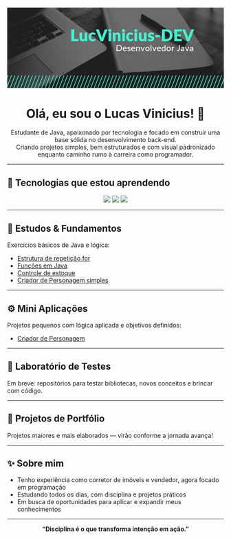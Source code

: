 ![Banner](./banner.png)

<h1 align="center">Olá, eu sou o Lucas Vinicius! 👋</h1>

<p align="center">
  Estudante de Java, apaixonado por tecnologia e focado em construir uma base sólida no desenvolvimento back-end.<br>
  Criando projetos simples, bem estruturados e com visual padronizado enquanto caminho rumo à carreira como programador.
</p>

---

## 🚀 Tecnologias que estou aprendendo

<p align="center">
  <img src="https://img.shields.io/badge/Java-ED8B00?style=for-the-badge&logo=java&logoColor=white" />
  <img src="https://img.shields.io/badge/GitHub-181717?style=for-the-badge&logo=github&logoColor=white" />
  <img src="https://img.shields.io/badge/Git-F05032?style=for-the-badge&logo=git&logoColor=white" />
</p>

---

## 🧠 Estudos & Fundamentos

Exercícios básicos de Java e lógica:

- [Estrutura de repetição for](https://github.com/LucVinicius-DEV/estrutura-de-repeticao-for)
- [Funções em Java](https://github.com/LucVinicius-DEV/funcoes-em-java)
- [Controle de estoque](https://github.com/LucVinicius-DEV/ControleDeEstoque)
- [Criador de Personagem simples](https://github.com/LucVinicius-DEV/criador-de-personagem)

---

## ⚙️ Mini Aplicações

Projetos pequenos com lógica aplicada e objetivos definidos:

- [Criador de Personagem](https://github.com/LucVinicius-DEV/CriadorDePersonagem)

---

## 🧪 Laboratório de Testes

Em breve: repositórios para testar bibliotecas, novos conceitos e brincar com código.

---

## 💼 Projetos de Portfólio

Projetos maiores e mais elaborados — virão conforme a jornada avança!

---

## ✨ Sobre mim

- Tenho experiência como corretor de imóveis e vendedor, agora focado em programação
- Estudando todos os dias, com disciplina e projetos práticos
- Em busca de oportunidades para aplicar e expandir meus conhecimentos

---

<p align="center">
  <strong>“Disciplina é o que transforma intenção em ação.”</strong>
</p>

